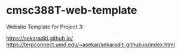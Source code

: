 # cmsc388T-web-template

Website Template for Project 3:

https://sekaraditi.github.io/
https://terpconnect.umd.edu/~asekar/sekaraditi.github.io/index.html


